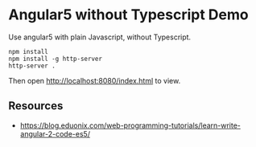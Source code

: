 Angular5 without Typescript Demo
================================

Use angular5 with plain Javascript, without Typescript.

```
npm install
npm install -g http-server
http-server .
```

Then open <http://localhost:8080/index.html> to view.

Resources
---------

- <https://blog.eduonix.com/web-programming-tutorials/learn-write-angular-2-code-es5/>
